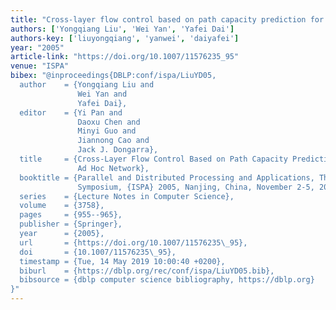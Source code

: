 ```yaml
---
title: "Cross-layer flow control based on path capacity prediction for multi-hop ad hoc network"
authors: ['Yongqiang Liu', 'Wei Yan', 'Yafei Dai']
authors-key: ['liuyongqiang', 'yanwei', 'daiyafei']
year: "2005"
article-link: "https://doi.org/10.1007/11576235_95"
venue: "ISPA"
bibex: "@inproceedings{DBLP:conf/ispa/LiuYD05,
  author    = {Yongqiang Liu and
               Wei Yan and
               Yafei Dai},
  editor    = {Yi Pan and
               Daoxu Chen and
               Minyi Guo and
               Jiannong Cao and
               Jack J. Dongarra},
  title     = {Cross-Layer Flow Control Based on Path Capacity Prediction for Multi-hop
               Ad Hoc Network},
  booktitle = {Parallel and Distributed Processing and Applications, Third International
               Symposium, {ISPA} 2005, Nanjing, China, November 2-5, 2005, Proceedings},
  series    = {Lecture Notes in Computer Science},
  volume    = {3758},
  pages     = {955--965},
  publisher = {Springer},
  year      = {2005},
  url       = {https://doi.org/10.1007/11576235\_95},
  doi       = {10.1007/11576235\_95},
  timestamp = {Tue, 14 May 2019 10:00:40 +0200},
  biburl    = {https://dblp.org/rec/conf/ispa/LiuYD05.bib},
  bibsource = {dblp computer science bibliography, https://dblp.org}
}"
---
```

